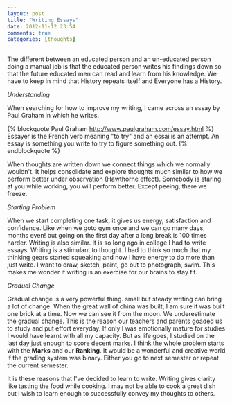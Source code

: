 ```yaml
---
layout: post
title: "Writing Essays"
date: 2012-11-12 23:54
comments: true
categories: [thoughts]
---
```


The different between an educated person and an un-educated person doing a manual job is that the educated person writes his findings down so that the future educated men can read and learn from his knowledge. We have to keep in mind that History repeats itself and Everyone has a History.

*Understanding*

When searching for how to improve my writing, I came across an essay by Paul Graham in which he writes. 

{% blockquote Paul Graham http://www.paulgraham.com/essay.html %}
Essayer is the French verb meaning "to try" and an essai is an attempt. An essay is something you write to try to figure something out.
{% endblockquote %}

When thoughts are written down we connect things which we normally wouldn't. It helps consolidate and explore thoughts much similar to how we perform better under observation (Hawthorne effect). Somebody is staring at you while working, you will perform better. Except peeing, there we freeze.

*Starting Problem*

When we start completing one task, it gives us energy, satisfaction and confidence. Like when we goto gym once and we can go many days, months even! but going on the first day after a long break is 100 times harder. Writing is also similar. It is so long ago in college I had to write essays. Writing is a stimulant to thought. I had to think so much that my thinking gears started squeaking and now I have energy to do more than just write. I want to draw, sketch, paint, go out to photograph, swim. This makes me wonder if writing is an exercise for our brains to stay fit.

*Gradual Change*

Gradual change is a very powerful thing. small but steady writing can bring a lot of change. When the great wall of china was built, I am sure it was built one brick at a time. Now we can see it from the moon. We underestimate the gradual change. This is the reason our teachers and parents goaded us to study and put effort everyday. If only I was emotionally mature for studies I would have learnt with all my capacity. But as life goes, I studied on the last day just enough to score decent marks. I think the whole problem starts with the **Marks** and our **Ranking**. It would be a wonderful and creative world if the grading system was binary. Either you go to next semester or repeat the current semester.

It is these reasons that I've decided to learn to write. Writing gives clarity like tasting the food while cooking. I may not be able to cook a great dish but I wish to learn enough to successfully convey my thoughts to others.



